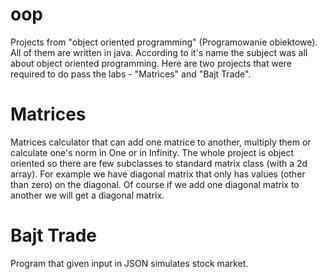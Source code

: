 # oop
Projects from "object oriented programming" (Programowanie obiektowe).
All of them are written in java. According to it's name the subject was all about object oriented programming.
Here are two projects that were required to do pass the labs - "Matrices" and "Bajt Trade".
# Matrices
Matrices calculator that can add one matrice to another, multiply them or calculate one's norm in One or in Infinity.
The whole project is object oriented so there are few subclasses to standard matrix class (with a 2d array).
For example we have diagonal matrix that only has values (other than zero) on the diagonal.
Of course if we add one diagonal matrix to another we will get a diagonal matrix.
# Bajt Trade
Program that given input in JSON simulates stock market. 


